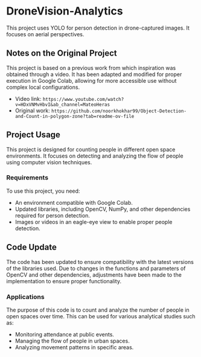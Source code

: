 # DroneVision-Analytics
This project uses YOLO for person detection in drone-captured images. It focuses on aerial perspectives.

## Notes on the Original Project
This project is based on a previous work from which inspiration was obtained through a video. It has been adapted and modified for proper execution in Google Colab, allowing for more accessible use without complex local configurations.
- Video link: ``https://www.youtube.com/watch?v=HDxVNMvHbvI&ab_channel=MateoHeras``
- Original work: ``https://github.com/noorkhokhar99/Object-Detection-and-Count-in-polygon-zone?tab=readme-ov-file``

## Project Usage
This project is designed for counting people in different open space environments. It focuses on detecting and analyzing the flow of people using computer vision techniques.

### Requirements
To use this project, you need:
- An environment compatible with Google Colab.
- Updated libraries, including OpenCV, NumPy, and other dependencies required for person detection.
- Images or videos in an eagle-eye view to enable proper people detection.

## Code Update
The code has been updated to ensure compatibility with the latest versions of the libraries used. Due to changes in the functions and parameters of OpenCV and other dependencies, adjustments have been made to the implementation to ensure proper functionality.

### Applications
The purpose of this code is to count and analyze the number of people in open spaces over time. This can be used for various analytical studies such as:
- Monitoring attendance at public events.
- Managing the flow of people in urban spaces.
- Analyzing movement patterns in specific areas.
